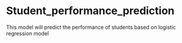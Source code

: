 # Student_performance_prediction
This model will predict the performance of students based on logistic regression model
